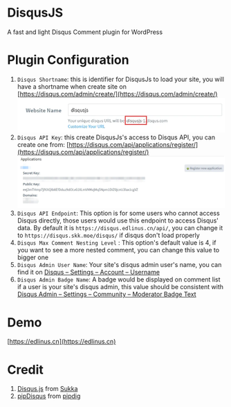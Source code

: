 # DisqusJS

A fast and light Disqus Comment plugin for WordPress

# Plugin Configuration

1. `Disqus Shortname`: this is identifier for DisqusJs to load your site, you will have a shortname when create site on [https://disqus.com/admin/create/](https://disqus.com/admin/create/)
   ![shortname](img/shortname.webp)
2. `Disqus API Key`: this create DisqusJs's access to Disqus API, you can create one from: [https://disqus.com/api/applications/register/](https://disqus.com/api/applications/register/)
   ![apikey](img/apikey.webp)
3. `Disqus API Endpoint`: This option is for some users who cannot access Disqus directly, those users would use this endpoint to access Disqus' data. By default it is `https://disqus.edlinus.cn/api/`, you can change it to `https://disqus.skk.moe/disqus/` if disqus don't load properly
4. `Disqus Max Comment Nesting Level` : This option's default value is 4, if you want to see a more nested comment, you can change this value to bigger one
5. `Disqus Admin User Name`: Your site's disqus admin user's name, you can find it on [Disqus – Settings – Account – Username](https://disqus.com/home/settings/account/)
6. `Disqus Admin Badge Name`: A badge would be displayed on comment list if a user is your site's disqus admin, this value should be consistent with [Disqus Admin – Settings – Community – Moderator Badge Text](https://disqus.com/admin/settings/community/)

# Demo

[https://edlinus.cn](https://edlinus.cn)

# Credit

1. [Disqus.js](https://github.com/SukkaW/DisqusJS) from [Sukka](https://disqus.skk.moe)
2. [pipDisqus](https://wordpress.org/plugins/pipdisqus/) from [pipdig](https://www.pipdig.co/)
